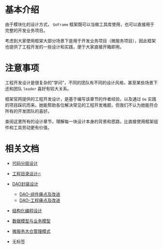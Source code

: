 # 基本介绍

由于模块化的设计方式， `GoFrame` 框架既可以当做工具库使用，也可以直接用于完整的开发业务项目。

考虑到大家使用框架大部分场景下是用于开发业务项目（微服务项目），因此框架也提供了工程开发的一些设计和实践，便于大家直接开箱即用。

# 注意事项

工程开发设计是很复杂的"学问"，不同的团队有不同的设计风格，甚至某些场景下还和团队 `leader` 喜好有较大关系。

框架官网提供的工程开发设计，是基于编写该章节的作者经验，以及通过 `Go` 实践的项目踩坑而来。她能帮助各位解决常见的工程开发难题，但我们不认为她能符合所有的开发团队的喜好。

查阅这里所有的设计章节，理解每一块设计本身的背景和思路，比直接使用框架组件和工具劳动更有价值。

# 相关文档

- [代码分层设计](/docs/框架设计/工程开发设计/代码分层设计)
- [工程目录设计🔥](/docs/框架设计/工程开发设计/工程目录设计)
- [DAO封装设计](/docs/框架设计/工程开发设计/DAO封装设计/DAO封装设计)
  - [DAO-组件痛点及改进](/docs/框架设计/工程开发设计/DAO封装设计/DAO-组件痛点及改进)
  - [DAO-工程痛点及改进](/docs/框架设计/工程开发设计/DAO封装设计/DAO-工程痛点及改进)
- [结构化编程设计](/docs/框架设计/工程开发设计/结构化编程设计)
- [数据模型与业务模型](/docs/框架设计/工程开发设计/数据模型与业务模型)
- [微服务大仓管理模式](/docs/框架设计/工程开发设计/微服务大仓管理模式)

- 无标签
